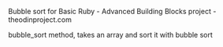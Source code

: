 Bubble sort for Basic Ruby - Advanced Building Blocks project - theodinproject.com

bubble_sort method, takes an array and sort it with bubble sort
